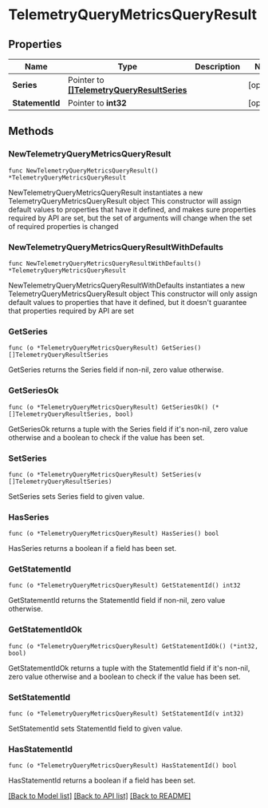 # TelemetryQueryMetricsQueryResult

## Properties

Name | Type | Description | Notes
------------ | ------------- | ------------- | -------------
**Series** | Pointer to [**[]TelemetryQueryResultSeries**](TelemetryQueryResultSeries.md) |  | [optional] 
**StatementId** | Pointer to **int32** |  | [optional] 

## Methods

### NewTelemetryQueryMetricsQueryResult

`func NewTelemetryQueryMetricsQueryResult() *TelemetryQueryMetricsQueryResult`

NewTelemetryQueryMetricsQueryResult instantiates a new TelemetryQueryMetricsQueryResult object
This constructor will assign default values to properties that have it defined,
and makes sure properties required by API are set, but the set of arguments
will change when the set of required properties is changed

### NewTelemetryQueryMetricsQueryResultWithDefaults

`func NewTelemetryQueryMetricsQueryResultWithDefaults() *TelemetryQueryMetricsQueryResult`

NewTelemetryQueryMetricsQueryResultWithDefaults instantiates a new TelemetryQueryMetricsQueryResult object
This constructor will only assign default values to properties that have it defined,
but it doesn't guarantee that properties required by API are set

### GetSeries

`func (o *TelemetryQueryMetricsQueryResult) GetSeries() []TelemetryQueryResultSeries`

GetSeries returns the Series field if non-nil, zero value otherwise.

### GetSeriesOk

`func (o *TelemetryQueryMetricsQueryResult) GetSeriesOk() (*[]TelemetryQueryResultSeries, bool)`

GetSeriesOk returns a tuple with the Series field if it's non-nil, zero value otherwise
and a boolean to check if the value has been set.

### SetSeries

`func (o *TelemetryQueryMetricsQueryResult) SetSeries(v []TelemetryQueryResultSeries)`

SetSeries sets Series field to given value.

### HasSeries

`func (o *TelemetryQueryMetricsQueryResult) HasSeries() bool`

HasSeries returns a boolean if a field has been set.

### GetStatementId

`func (o *TelemetryQueryMetricsQueryResult) GetStatementId() int32`

GetStatementId returns the StatementId field if non-nil, zero value otherwise.

### GetStatementIdOk

`func (o *TelemetryQueryMetricsQueryResult) GetStatementIdOk() (*int32, bool)`

GetStatementIdOk returns a tuple with the StatementId field if it's non-nil, zero value otherwise
and a boolean to check if the value has been set.

### SetStatementId

`func (o *TelemetryQueryMetricsQueryResult) SetStatementId(v int32)`

SetStatementId sets StatementId field to given value.

### HasStatementId

`func (o *TelemetryQueryMetricsQueryResult) HasStatementId() bool`

HasStatementId returns a boolean if a field has been set.


[[Back to Model list]](../README.md#documentation-for-models) [[Back to API list]](../README.md#documentation-for-api-endpoints) [[Back to README]](../README.md)


